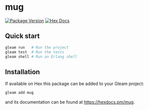 # mug

[![Package Version](https://img.shields.io/hexpm/v/mug)](https://hex.pm/packages/mug)
[![Hex Docs](https://img.shields.io/badge/hex-docs-ffaff3)](https://hexdocs.pm/mug/)

## Quick start

```sh
gleam run   # Run the project
gleam test  # Run the tests
gleam shell # Run an Erlang shell
```

## Installation

If available on Hex this package can be added to your Gleam project:

```sh
gleam add mug
```

and its documentation can be found at <https://hexdocs.pm/mug>.

